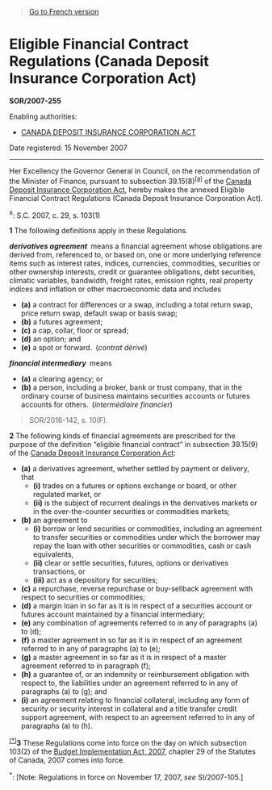 > [Go to French version](/fr/Règlements/Décrets,%20ordonnances%20et%20règlements%20statutaires/2007/255.md)

# Eligible Financial Contract Regulations (Canada Deposit Insurance Corporation Act)

**SOR/2007-255**

Enabling authorities: 
- [CANADA DEPOSIT INSURANCE CORPORATION ACT](/en/Acts/Revised%20Statutes%20of%20Canada/C/C-3.md)

Date registered: 15 November 2007

----------

Her Excellency the Governor General in Council, on the recommendation of the Minister of Finance, pursuant to subsection 39.15(8)<sup><a href='#fn_610301-e_hq_2945'>[a]</a></sup> of the [Canada Deposit Insurance Corporation Act](/en/Acts/Revised%20Statutes%20of%20Canada/C/C-3.md), hereby makes the annexed Eligible Financial Contract Regulations (Canada Deposit Insurance Corporation Act).

<a name='fn_610301-e_hq_2945'><sup>a</sup></a>: S.C. 2007, c. 29, s. 103(1)<br />



**1** The following definitions apply in these Regulations.

***derivatives agreement*** means a financial agreement whose obligations are derived from, referenced to, or based on, one or more underlying reference items such as interest rates, indices, currencies, commodities, securities or other ownership interests, credit or guarantee obligations, debt securities, climatic variables, bandwidth, freight rates, emission rights, real property indices and inflation or other macroeconomic data and includes 
- **(a)** a contract for differences or a swap, including a total return swap, price return swap, default swap or basis swap;
- **(b)** a futures agreement;
- **(c)** a cap, collar, floor or spread;
- **(d)** an option; and
- **(e)** a spot or forward. (*contrat dérivé*)

***financial intermediary*** means 
- **(a)** a clearing agency; or
- **(b)** a person, including a broker, bank or trust company, that in the ordinary course of business maintains securities accounts or futures accounts for others. (*intermédiaire financier*)
> SOR/2016-142, s. 10(F).




**2** The following kinds of financial agreements are prescribed for the purpose of the definition “eligible financial contract” in subsection 39.15(9) of the [Canada Deposit Insurance Corporation Act](/en/Acts/Revised%20Statutes%20of%20Canada/C/C-3.md):
- **(a)** a derivatives agreement, whether settled by payment or delivery, that
	- **(i)** trades on a futures or options exchange or board, or other regulated market, or
	- **(ii)** is the subject of recurrent dealings in the derivatives markets or in the over-the-counter securities or commodities markets;
- **(b)** an agreement to
	- **(i)** borrow or lend securities or commodities, including an agreement to transfer securities or commodities under which the borrower may repay the loan with other securities or commodities, cash or cash equivalents,
	- **(ii)** clear or settle securities, futures, options or derivatives transactions, or
	- **(iii)** act as a depository for securities;
- **(c)** a repurchase, reverse repurchase or buy-sellback agreement with respect to securities or commodities;
- **(d)** a margin loan in so far as it is in respect of a securities account or futures account maintained by a financial intermediary;
- **(e)** any combination of agreements referred to in any of paragraphs (a) to (d);
- **(f)** a master agreement in so far as it is in respect of an agreement referred to in any of paragraphs (a) to (e);
- **(g)** a master agreement in so far as it is in respect of a master agreement referred to in paragraph (f);
- **(h)** a guarantee of, or an indemnity or reimbursement obligation with respect to, the liabilities under an agreement referred to in any of paragraphs (a) to (g); and
- **(i)** an agreement relating to financial collateral, including any form of security or security interest in collateral and a title transfer credit support agreement, with respect to an agreement referred to in any of paragraphs (a) to (h).



<sup><a href='#fn_Ind2795_hq_3388'>[*]</a></sup>**3** These Regulations come into force on the day on which subsection 103(2) of the [Budget Implementation Act, 2007](/en/Acts/Statutes%20of%20Canada/2007/c.%2029.md), chapter 29 of the Statutes of Canada, 2007 comes into force.

<a name='fn_Ind2795_hq_3388'><sup>*</sup></a>: [Note: Regulations in force on November 17, 2007, *see* SI/2007-105.]<br />


